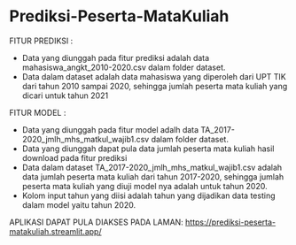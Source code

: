 # Prediksi-Peserta-MataKuliah

FITUR PREDIKSI :
- Data yang diunggah pada fitur prediksi adalah data mahasiswa_angkt_2010-2020.csv dalam folder dataset.
- Data dalam dataset adalah data mahasiswa yang diperoleh dari UPT TIK dari tahun 2010 sampai 2020,
  sehingga jumlah peserta mata kuliah yang dicari untuk tahun 2021

FITUR MODEL :
- Data yang diunggah pada fitur model adalh data TA_2017-2020_jmlh_mhs_matkul_wajib1.csv dalam folder dataset.
- Data yang diunggah dapat pula data jumlah peserta mata kuliah hasil download pada fitur prediksi
- Data dalam dataset TA_2017-2020_jmlh_mhs_matkul_wajib1.csv adalah data jumlah peserta mata kuliah dari tahun 2017-2020,
  sehingga jumlah peserta mata kuliah yang diuji model nya adalah untuk tahun 2020.
- Kolom input tahun yang diisi adalah tahun yang dijadikan data testing dalam model yaitu tahun 2020.

APLIKASI DAPAT PULA DIAKSES PADA LAMAN: https://prediksi-peserta-matakuliah.streamlit.app/
